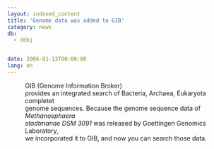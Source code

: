 ```yaml
---
layout: indexed_content
title: 'Genome data was added to GIB'
category: news
db:
  - ddbj


date: 2006-01-13T00:00:00
lang: en
---
```


<html>
<dd>GIB (Genome Information Broker)<br> provides an integrated search of Bacteria, Archaea, Eukaryota completet<br> genome sequences. Because the genome sequence data of <i>Methanosphaera<br> stadtmanae DSM 3091</i> was released by Goettingen Genomics Laboratory,<br> we incorporated it to GIB, and now you can search those data.</dd>
</html>
